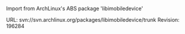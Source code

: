 Import from ArchLinux's ABS package 'libimobiledevice'

URL: svn://svn.archlinux.org/packages/libimobiledevice/trunk
Revision: 196284
